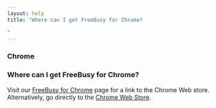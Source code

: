 ```yaml
---
layout: help
title: "Where can I get FreeBusy for Chrome?

"
---
```



### **Chrome**

### Where can I get FreeBusy for Chrome?

Visit our [FreeBusy for Chrome](https://freebusy.io/chrome) page for a link to the Chrome Web store.
Alternatively, go directly to the [Chrome Web Store](https://chrome.google.com/webstore/detail/freebusy-meeting-scheduli/pfehnkdhcjjppkmdbpgofopjpchlknmo).